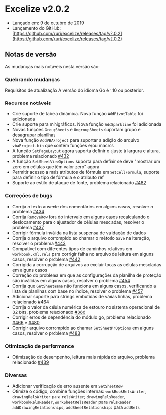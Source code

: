 # Excelize v2.0.2

* Lançado em: 9 de outubro de 2019
* Lançamento do GitHub: [https://github.com/xuri/excelize/releases/tag/v2.0.2](https://github.com/xuri/excelize/releases/tag/v2.0.2)

## Notas de versão

As mudanças mais notáveis nesta versão são:

### Quebrando mudanças

Requisitos de atualização A versão do idioma Go é 1.10 ou posterior.

### Recursos notáveis

* Crie suporte de tabela dinâmica. Nova função `AddPivotTable` foi adicionada
* Crie suporte para minigráficos. Nova função `AddSparkline` foi adicionada
* Novas funções `GroupSheets` e `UngroupSheets` suportam grupo e desagrupar planilhas
* Nova função `AddVBAProject` para suportar a adição do arquivo `vbaProject.bin` que contém funções e/ou macros
* A função `SetPageLayout` agora suporta definir o ajuste à largura e altura, problema relacionado [#432](https://github.com/xuri/excelize/issues/432)
* A função `SetSheetViewOptions` suporta para definir se deve "mostrar um zero em células que têm valor zero" agora
* Permitir acesso a mais atributos de fórmula em `SetCellFormula`, suporte para definir o tipo de fórmula e o atributo ref
* Suporte ao estilo de ataque de fonte, problema relacionado [#482](https://github.com/xuri/excelize/issues/482)

### Correções de bugs

* Corrija o texto ausente dos comentários em alguns casos, resolver o problema [#434](https://github.com/xuri/excelize/issues/434)
* Corrija `RemoveRow` fora do intervalo em alguns casos recalculando o deslocamento para o ajustador de células mescladas, resolver o problema [#437](https://github.com/xuri/excelize/issues/437)
* Corrigir fórmula inválida na lista suspensa de validação de dados
* Corrija o arquivo corrompido ao chamar o método `Save` na iteração, resolver o problema [#443](https://github.com/xuri/excelize/issues/443)
* Compatível com diferentes tipos de caminhos relativos em `workbook.xml.rels` para corrigir falha no arquivo de leitura em alguns casos, resolver o problema [#442](https://github.com/xuri/excelize/issues/442)
* Corrigida a corrupção de arquivos ao excluir todas as células mescladas em alguns casos
* Correção do problema em que as configurações da planilha de proteção são inválidas em alguns casos, resolver o problema [#454](https://github.com/xuri/excelize/issues/454)
* Corrija que `GetSheetName` não funciona em alguns casos, verificando a lista de planilhas com base no índice, resolver o problema [#457](https://github.com/xuri/excelize/issues/457)
* Adicionar suporte para strings embutidas de várias linhas, problema relacionado [#464](https://github.com/xuri/excelize/issues/464)
* Corrija o valor da célula numérica de estouro no sistema operacional de 32 bits, problema relacionado [#386](https://github.com/xuri/excelize/issues/386)
* Corrigir erros de dependência do módulo go, problema relacionado [#466](https://github.com/xuri/excelize/issues/466) e [#480](https://github.com/xuri/excelize/issues/480)
* Corrigir arquivo corrompido ao chamar `SetSheetPrOptions` em alguns casos, resolver o problema [#483](https://github.com/xuri/excelize/issues/483)

### Otimização de performance

* Otimização de desempenho, leitura mais rápida do arquivo, problema relacionado [#439](https://github.com/xuri/excelize/issues/439)

### Diversas

* Adicionar verificação de erro ausente em `SetSheetRow`
* Otimize o código, combine funções internas:
`workBookRelsWriter`, `drawingRelsWriter` para `relsWriter`;
`drawingRelsReader`, `workbookRelsReader`, `workSheetRelsReader` para `relsReader`
`addDrawingRelationships`, `addSheetRelationships` para `addRels`
